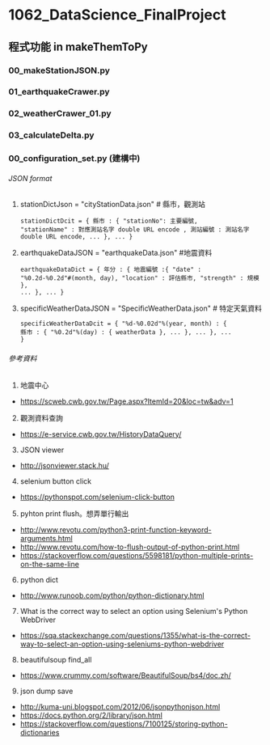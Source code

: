 # 1062_DataScience_FinalProject

## 程式功能 in makeThemToPy
 
### 00_makeStationJSON.py

### 01_earthquakeCrawer.py

### 02_weatherCrawer_01.py

### 03_calculateDelta.py

### 00_configuration_set.py (建構中)

###### JSON format
  1. stationDictJson = "cityStationData.json" # 縣市，觀測站
    <pre><code>stationDictDcit = { 縣市 : { 
                                "stationNo": 主要編號, 
                               "stationName" : 對應測站名字 double URL encode , 
                                 測站編號 : 測站名字 double URL encode, ...
                                }, ...
                        }</code></pre>
  2. earthquakeDataJSON = "earthquakeData.json" #地震資料
    <pre><code>earthquakeDataDict = { 年分 : {
                                               地震編號 :{
                                               "date" : "%0.2d-%0.2d"#(month, day),
                                               "location" : 評估縣市, 
                                               "strength" : 規模
                                               }, ...
                                   }, ...
                           }</code></pre>
  3. specificWeatherDataJSON = "SpecificWeatherData.json" # 特定天氣資料
    <pre><code>specificWeatherDataDcit = { "%d-%0.02d"%(year, month) : {
    縣市 : {
    "%0.2d"%(day) : { weatherData }, ...
                                                                      }, ...
                                                             }, ...
                               }</code></pre>

###### 參考資料
 1. 地震中心
  - https://scweb.cwb.gov.tw/Page.aspx?ItemId=20&loc=tw&adv=1
 2. 觀測資料查詢
  - https://e-service.cwb.gov.tw/HistoryDataQuery/
 3. JSON viewer
  - http://jsonviewer.stack.hu/
 4. selenium button click
  - https://pythonspot.com/selenium-click-button
 5. pyhton print flush。想弄單行輸出
  -  http://www.revotu.com/python3-print-function-keyword-arguments.html
  - http://www.revotu.com/how-to-flush-output-of-python-print.html
  - https://stackoverflow.com/questions/5598181/python-multiple-prints-on-the-same-line
 6. python dict
  - http://www.runoob.com/python/python-dictionary.html
 7. What is the correct way to select an option using Selenium's Python WebDriver
  - https://sqa.stackexchange.com/questions/1355/what-is-the-correct-way-to-select-an-option-using-seleniums-python-webdriver
 8. beautifulsoup find_all
  - https://www.crummy.com/software/BeautifulSoup/bs4/doc.zh/
 9. json dump save
  - http://kuma-uni.blogspot.com/2012/06/jsonpythonjson.html
  - https://docs.python.org/2/library/json.html
  - https://stackoverflow.com/questions/7100125/storing-python-dictionaries
